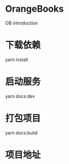 # OrangeBooks
OB introduction

# 下载依赖
yarn install

# 启动服务
yarn docs:dev

# 打包项目
yarn docs:build

# 项目地址
[](http://books.orangestudio.cn/)
